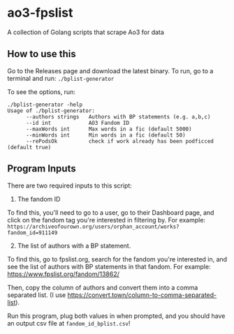 # ao3-fpslist
A collection of Golang scripts that scrape Ao3 for data

## How to use this
Go to the Releases page and download the latest binary. To run, go to a terminal and
run:
`./bplist-generator`

To see the options, run:
```
./bplist-generator -help
Usage of ./bplist-generator:
      --authors strings   Authors with BP statements (e.g. a,b,c)
      --id int            AO3 Fandom ID
      --maxWords int      Max words in a fic (default 5000)
      --minWords int      Min words in a fic (default 50)
      --rePodsOk          check if work already has been podficced (default true)
```

## Program Inputs

There are two required inputs to this script:
1) The fandom ID

To find this, you'll need to go to a user, go to their Dashboard page, and click on the
fandom tag you're interested in filtering by. For example:
`https://archiveofourown.org/users/orphan_account/works?fandom_id=911149`

2) The list of authors with a BP statement.

To find this, go to fpslist.org, search for the fandom you're interested in, and see the
list of authors with BP statements in that fandom. For example:
https://www.fpslist.org/fandom/13862/

Then, copy the column of authors and convert them into a comma separated list.
(I use https://convert.town/column-to-comma-separated-list).

Run this program, plug both values in when prompted, and you should have an output csv file at
`fandom_id_bplist.csv`!